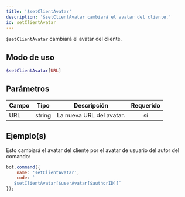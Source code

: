 ```yaml
---
title: '$setClientAvatar'
description: '$setClientAvatar cambiará el avatar del cliente.'
id: setClientAvatar
---
```


`$setClientAvatar` cambiará el avatar del cliente.

## Modo de uso

```php
$setClientAvatar[URL]
```

## Parámetros

| Campo | Tipo   | Descripción              | Requerido |
| ----- | ------ | ------------------------ |:---------:|
| URL   | string | La nueva URL del avatar. |    sí     |

## Ejemplo(s)

Esto cambiará el avatar del cliente por el avatar de usuario del autor del comando:

```javascript
bot.command({
    name: 'setClientAvatar',
    code: `
   $setClientAvatar[$userAvatar[$authorID]]`
});
```